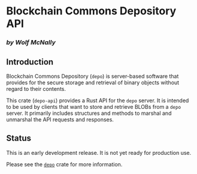 # Blockchain Commons Depository API

<!--Guidelines: https://github.com/BlockchainCommons/secure-template/wiki -->

### _by Wolf McNally_

## Introduction

Blockchain Commons Depository (`depo`) is server-based software that provides
for the secure storage and retrieval of binary objects without regard to their
contents.

This crate (`depo-api`) provides a Rust API for the `depo` server. It is
intended to be used by clients that want to store and retrieve BLOBs from a
`depo` server. It primarily includes structures and methods to marshal and
unmarshal the API requests and responses.

## Status

This is an early development release. It is not yet ready for production use.

Please see the [`depo`](https://crates.io/crates/depo) crate for more
information.
